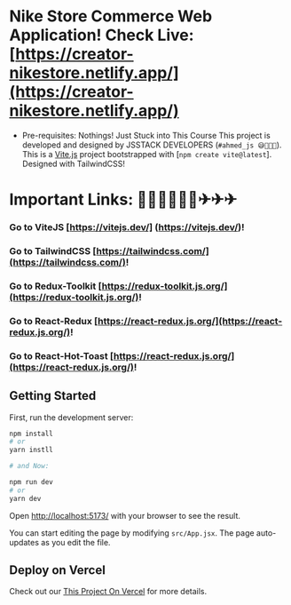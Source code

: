 # Nike Store Commerce Web Application! Check Live: [https://creator-nikestore.netlify.app/](https://creator-nikestore.netlify.app/)

- Pre-requisites: Nothings! Just Stuck into This Course
  This project is developed and designed by JSSTACK DEVELOPERS (`#ahmed_js 😅🚀🚀🚀`).
  This is a [Vite.js](https://vitejs.dev/) project bootstrapped with [`npm create vite@latest`]. Designed with TailwindCSS!

# Important Links: 📣📢📣📢📣📢✈✈✈

### Go to ViteJS [https://vitejs.dev/] (https://vitejs.dev/)!

### Go to TailwindCSS [https://tailwindcss.com/](https://tailwindcss.com/)!

### Go to Redux-Toolkit [https://redux-toolkit.js.org/](https://redux-toolkit.js.org/)!

### Go to React-Redux [https://react-redux.js.org/](https://react-redux.js.org/)!

### Go to React-Hot-Toast [https://react-redux.js.org/](https://react-redux.js.org/)!

## Getting Started

First, run the development server:

```bash
npm install
# or
yarn instll

# and Now:

npm run dev
# or
yarn dev
```

Open [http://localhost:5173/](http://localhost:5173/) with your browser to see the result.

You can start editing the page by modifying `src/App.jsx`. The page auto-updates as you edit the file.

## Deploy on Vercel

Check out our [This Project On Vercel](https://travigo-travel-jsstack.vercel.app) for more details.
